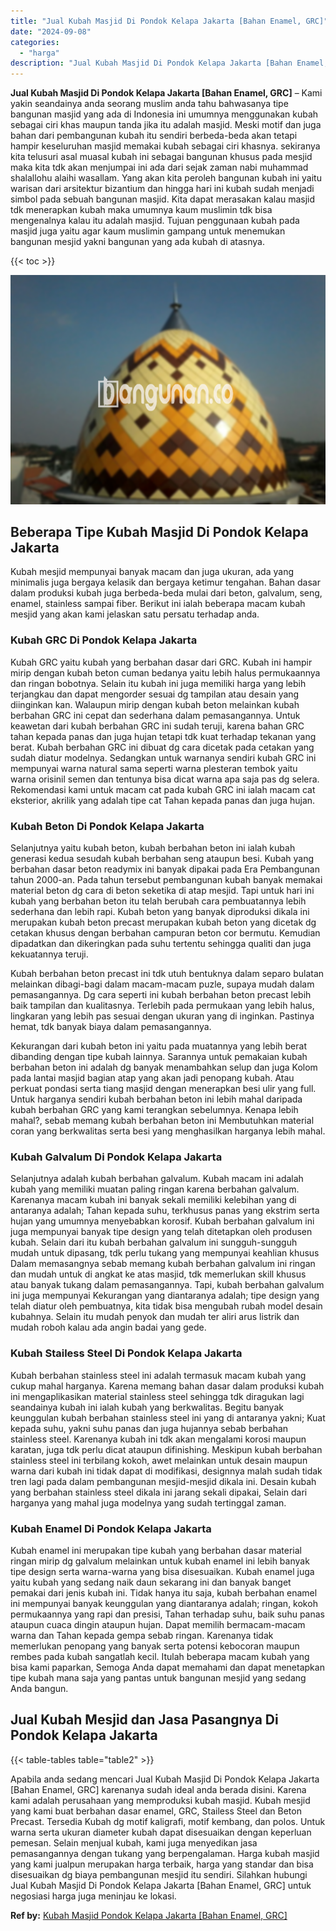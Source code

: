 ```yaml
---
title: "Jual Kubah Masjid Di Pondok Kelapa Jakarta [Bahan Enamel, GRC]"
date: "2024-09-08"
categories: 
  - "harga"
description: "Jual Kubah Masjid Di Pondok Kelapa Jakarta [Bahan Enamel, GRC]. Apabila anda sedang mencari Jual Kubah Masjid Di Pondok Kelapa Jakarta [Bahan Enamel, GRC]..."
---
```


**Jual Kubah Masjid Di Pondok Kelapa Jakarta \[Bahan Enamel, GRC\]** – Kami yakin seandainya anda seorang muslim anda tahu bahwasanya tipe bangunan masjid yang ada di Indonesia ini umumnya menggunakan kubah sebagai ciri khas maupun tanda jika itu adalah masjid. Meski motif dan juga bahan dari pembangunan kubah itu sendiri berbeda-beda akan tetapi hampir keseluruhan masjid memakai kubah sebagai ciri khasnya. sekiranya kita telusuri asal muasal kubah ini sebagai bangunan khusus pada mesjid maka kita tdk akan menjumpai ini ada dari sejak zaman nabi muhammad shalallohu alaihi wasallam. Yang akan kita peroleh bangunan kubah ini yaitu warisan dari arsitektur bizantium dan hingga hari ini kubah sudah menjadi simbol pada sebuah bangunan masjid. Kita dapat merasakan kalau masjid tdk menerapkan kubah maka umumnya kaum muslimin tdk bisa mengenalnya kalau itu adalah masjid. Tujuan penggunaan kubah pada masjid juga yaitu agar kaum muslimin gampang untuk menemukan bangunan mesjid yakni bangunan yang ada kubah di atasnya.

{{< toc >}}

![Jual Kubah Masjid Di Pondok Kelapa Jakarta [Bahan Enamel, GRC]](/images/jual-kubah-masjid-37.png)

## Beberapa Tipe Kubah Masjid Di Pondok Kelapa Jakarta

Kubah mesjid mempunyai banyak macam dan juga ukuran, ada yang minimalis juga bergaya kelasik dan bergaya ketimur tengahan. Bahan dasar dalam produksi kubah juga berbeda-beda mulai dari beton, galvalum, seng, enamel, stainless sampai fiber. Berikut ini ialah beberapa macam kubah mesjid yang akan kami jelaskan satu persatu terhadap anda.

### Kubah GRC Di Pondok Kelapa Jakarta

Kubah GRC yaitu kubah yang berbahan dasar dari GRC. Kubah ini hampir mirip dengan kubah beton cuman bedanya yaitu lebih halus permukaannya dan ringan bobotnya. Selain itu kubah ini juga memiliki harga yang lebih terjangkau dan dapat mengorder sesuai dg tampilan atau desain yang diinginkan kan. Walaupun mirip dengan kubah beton melainkan kubah berbahan GRC ini cepat dan sederhana dalam pemasangannya. Untuk keawetan dari kubah berbahan GRC ini sudah teruji, karena bahan GRC tahan kepada panas dan juga hujan tetapi tdk kuat terhadap tekanan yang berat. Kubah berbahan GRC ini dibuat dg cara dicetak pada cetakan yang sudah diatur modelnya. Sedangkan untuk warnanya sendiri kubah GRC ini mempunyai warna natural sama seperti warna plesteran tembok yaitu warna orisinil semen dan tentunya bisa dicat warna apa saja pas dg selera. Rekomendasi kami untuk macam cat pada kubah GRC ini ialah macam cat eksterior, akrilik yang adalah tipe cat Tahan kepada panas dan juga hujan.

### Kubah Beton Di Pondok Kelapa Jakarta

Selanjutnya yaitu kubah beton, kubah berbahan beton ini ialah kubah generasi kedua sesudah kubah berbahan seng ataupun besi. Kubah yang berbahan dasar beton readymix ini banyak dipakai pada Era Pembangunan tahun 2000-an. Pada tahun tersebut pembangunan kubah banyak memakai material beton dg cara di beton seketika di atap mesjid. Tapi untuk hari ini kubah yang berbahan beton itu telah berubah cara pembuatannya lebih sederhana dan lebih rapi. Kubah beton yang banyak diproduksi dikala ini merupakan kubah beton precast merupakan kubah beton yang dicetak dg cetakan khusus dengan berbahan campuran beton cor bermutu. Kemudian dipadatkan dan dikeringkan pada suhu tertentu sehingga qualiti dan juga kekuatannya teruji.

Kubah berbahan beton precast ini tdk utuh bentuknya dalam separo bulatan melainkan dibagi-bagi dalam macam-macam puzle, supaya mudah dalam pemasangannya. Dg cara seperti ini kubah berbahan beton precast lebih baik tampilan dan kualitasnya. Terlebih pada permukaan yang lebih halus, lingkaran yang lebih pas sesuai dengan ukuran yang di inginkan. Pastinya hemat, tdk banyak biaya dalam pemasangannya.

Kekurangan dari kubah beton ini yaitu pada muatannya yang lebih berat dibanding dengan tipe kubah lainnya. Sarannya untuk pemakaian kubah berbahan beton ini adalah dg banyak menambahkan selup dan juga Kolom pada lantai masjid bagian atap yang akan jadi penopang kubah. Atau perkuat pondasi serta tiang masjid dengan menerapkan besi ulir yang full. Untuk harganya sendiri kubah berbahan beton ini lebih mahal daripada kubah berbahan GRC yang kami terangkan sebelumnya. Kenapa lebih mahal?, sebab memang kubah berbahan beton ini Membutuhkan material coran yang berkwalitas serta besi yang menghasilkan harganya lebih mahal.

### Kubah Galvalum Di Pondok Kelapa Jakarta

Selanjutnya adalah kubah berbahan galvalum. Kubah macam ini adalah kubah yang memiliki muatan paling ringan karena berbahan galvalum. Karenanya macam kubah ini banyak sekali memiliki kelebihan yang di antaranya adalah; Tahan kepada suhu, terkhusus panas yang ekstrim serta hujan yang umumnya menyebabkan korosif. Kubah berbahan galvalum ini juga mempunyai banyak tipe design yang telah ditetapkan oleh produsen kubah. Selain dari itu kubah berbahan galvalum ini sungguh-sungguh mudah untuk dipasang, tdk perlu tukang yang mempunyai keahlian khusus Dalam memasangnya sebab memang kubah berbahan galvalum ini ringan dan mudah untuk di angkat ke atas masjid, tdk memerlukan skill khusus atau banyak tukang dalam pemasangannya. Tapi, kubah berbahan galvalum ini juga mempunyai Kekurangan yang diantaranya adalah; tipe design yang telah diatur oleh pembuatnya, kita tidak bisa mengubah rubah model desain kubahnya. Selain itu mudah penyok dan mudah ter aliri arus listrik dan mudah roboh kalau ada angin badai yang gede.

### Kubah Stailess Steel Di Pondok Kelapa Jakarta

Kubah berbahan stainless steel ini adalah termasuk macam kubah yang cukup mahal harganya. Karena memang bahan dasar dalam produksi kubah ini mengaplikasikan material stainless steel sehingga tdk diragukan lagi seandainya kubah ini ialah kubah yang berkwalitas. Begitu banyak keunggulan kubah berbahan stainless steel ini yang di antaranya yakni; Kuat kepada suhu, yakni suhu panas dan juga hujannya sebab berbahan stainless steel. Karenanya kubah ini tdk akan mengalami korosi maupun karatan, juga tdk perlu dicat ataupun difinishing. Meskipun kubah berbahan stainless steel ini terbilang kokoh, awet melainkan untuk desain maupun warna dari kubah ini tidak dapat di modifikasi, designnya malah sudah tidak tren lagi pada dalam pembangunan mesjid-mesjid dikala ini. Desain kubah yang berbahan stainless steel dikala ini jarang sekali dipakai, Selain dari harganya yang mahal juga modelnya yang sudah tertinggal zaman.

### Kubah Enamel Di Pondok Kelapa Jakarta

Kubah enamel ini merupakan tipe kubah yang berbahan dasar material ringan mirip dg galvalum melainkan untuk kubah enamel ini lebih banyak tipe design serta warna-warna yang bisa disesuaikan. Kubah enamel juga yaitu kubah yang sedang naik daun sekarang ini dan banyak banget pemakai dari jenis kubah ini. Tidak hanya itu saja, kubah berbahan enamel ini mempunyai banyak keunggulan yang diantaranya adalah; ringan, kokoh permukaannya yang rapi dan presisi, Tahan terhadap suhu, baik suhu panas ataupun cuaca dingin ataupun hujan. Dapat memilih bermacam-macam warna dan Tahan kepada gempa sebab ringan. Karenanya tidak memerlukan penopang yang banyak serta potensi kebocoran maupun rembes pada kubah sangatlah kecil. Itulah beberapa macam kubah yang bisa kami paparkan, Semoga Anda dapat memahami dan dapat menetapkan tipe kubah mana saja yang pantas untuk bangunan mesjid yang sedang Anda bangun.

## Jual Kubah Mesjid dan Jasa Pasangnya Di Pondok Kelapa Jakarta

{{< table-tables table="table2" >}}

Apabila anda sedang mencari Jual Kubah Masjid Di Pondok Kelapa Jakarta \[Bahan Enamel, GRC\] karenanya sudah ideal anda berada disini. Karena kami adalah perusahaan yang memproduksi kubah masjid. Kubah mesjid yang kami buat berbahan dasar enamel, GRC, Stailess Steel dan Beton Precast. Tersedia Kubah dg motif kaligrafi, motif kembang, dan polos. Untuk warna serta ukuran diameter kubah dapat disesuaikan dengan keperluan pemesan. Selain menjual kubah, kami juga menyedikan jasa pemasangannya dengan tukang yang berpengalaman. Harga kubah masjid yang kami jualpun merupakan harga terbaik, harga yang standar dan bisa disesuaikan dg biaya pembangunan mesjid itu sendiri. Silahkan hubungi Jual Kubah Masjid Di Pondok Kelapa Jakarta \[Bahan Enamel, GRC\] untuk negosiasi harga juga meninjau ke lokasi.

**Ref by:** [Kubah Masjid Pondok Kelapa Jakarta [Bahan Enamel, GRC]](https://id.wikipedia.org/wiki/Kubah)
